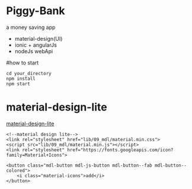 # Piggy-Bank
a money saving app

- material-design(UI)
- ionic + angularJs
- nodeJs webApi

#how to start

```
cd your_directory
npm install
npm start

```


# material-design-lite
[material-design-lite](http://www.getmdl.io/components/index.html#badges-section)

```
<!--material design lite-->
<link rel="stylesheet" href="lib/09_mdl/material.min.css">
<script src="lib/09_mdl/material.min.js"></script>
<link rel="stylesheet" href="https://fonts.googleapis.com/icon?family=Material+Icons">

```

```
<button class="mdl-button mdl-js-button mdl-button--fab mdl-button--colored">
    <i class="material-icons">add</i>
</button>

```

